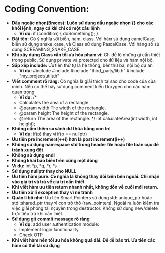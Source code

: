 # Coding Convention: 

- **Dấu ngoặc nhọn(Braces): Luôn sử dung dấu ngoặc nhọn {} cho các khối lệnh, ngay cả khi chỉ có một câu lệnh**
    - **Ví dụ:**
        if (condition) {
        doSomething();
        }   
- **Đặt tên:** Có ý nghĩa với biến, hàm, class. Với hàm sử dụng camelCase, biến sử dụng snake_case, và Class sử dụng PascalCase. Với hàng số sử dụng SCREAMING_SNAKE_CASE
- **Khi xây dựng Class cần tối ưu hóa phạm vi:** Chỉ để lộ những gì cần thiết trong public, Sử dụng private và protected cho dữ liệu và hàm nội bộ.
- **Sắp xếp include:** Ưu tiên thứ tự là hệ thống, bên thứ ba, nội bộ dự án
    - **Ví dụ:**
    #include <iostream>
    #include <vector>
    #include "third_party/lib.h"
    #include "my_project/utils.h"
- **Viết comment rõ ràng:** Có nghĩa là giải thích tại sao cho code của của mình. Nếu có thể hãy sử dụng comment kiểu Doxygen cho các hàm quan trọng
    - **Ví dụ:**
    /*
    * Calculates the area of a rectangle.
    * @param width The width of the rectangle.
    * @param height The height of the rectangle.
    * @return The area of the rectangle.
    */
    int calculateArea(int width, int height);
- **Không cầm thêm so sánh dư thừa bằng con trỏ**
    - **Ví dụ:**
    if(p) thay vì if(p == nullptr)
- **Ưu tiên pre increment(++i) hơn là post increment(i++)**
- **Không sử dụng namespace std trong header file hoặc file toàn cục  để tránh xung đột**
- **Không sử dụng endl**
- **Không khai báo biến trên cùng một dòng**
- **Ví dụ:** int *p, *q, *r, *s
- **Sử dụng nullptr thay cho NULL**
- **Ưu tiên hàm pure. Có nghĩa là không thay đổi biến bên ngoài. Chỉ nhận vào giá trị và trả về giá trị cần thiết**
- **Khi viết hàm ưu tiên return nhanh nhất, không dồn về cuối mới return.**
- **Ưu tiên xử lí exception thay vì né tránh**
- **Quản lí bộ nhớ:** Ưu tiên Smart Pointers sử dụng std::unique_ptr hoặc std::shared_ptr thay vì con trỏ thô (raw_pointers). Ngoài ra luôn kiểm tra việc giải phóng tài nguyên trong destructor. Không sử dụng new/delete trực tiếp trừ khi cần thiết.
- **Sử dụng git commit message rõ ràng**
    - **Ví dụ:** add user authentication module:
    - Implement login functionality
    - Check OTP
- **Khi viết hàm nên tối ưu hóa không quá dài. Để dễ bảo trì. Ưu tiên các hàm có thể tái sử dụng**




